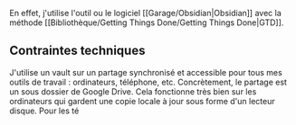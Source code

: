 En effet, j'utilise l'outil ou le logiciel [[Garage/Obsidian|Obsidian]] avec la méthode [[Bibliothèque/Getting Things Done/Getting Things Done|GTD]].

## Contraintes techniques

J'utilise un vault sur un partage synchronisé et accessible pour tous mes outils de travail : ordinateurs, téléphone, etc.
Concrètement, le partage est un sous dossier de Google Drive.
Cela fonctionne très bien sur les ordinateurs qui gardent une copie locale à jour sous forme d'un lecteur disque.
Pour les té